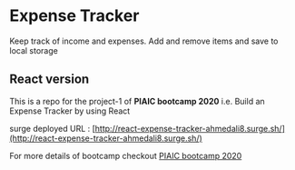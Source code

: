 # Expense Tracker

Keep track of income and expenses. Add and remove items and save to local storage

## React version
This is a repo for the project-1 of **PIAIC bootcamp 2020** i.e. Build an Expense Tracker by using React

surge deployed URL : [http://react-expense-tracker-ahmedali8.surge.sh/](http://react-expense-tracker-ahmedali8.surge.sh/)

For more details of bootcamp checkout [PIAIC bootcamp 2020](https://github.com/panacloud/bootcamp-2020)
